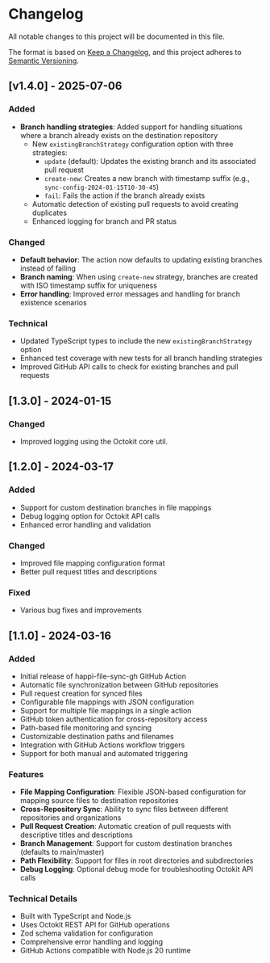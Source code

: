 # Changelog

All notable changes to this project will be documented in this file.

The format is based on [Keep a Changelog](https://keepachangelog.com/en/1.0.0/),
and this project adheres to [Semantic Versioning](https://semver.org/spec/v2.0.0.html).

## [v1.4.0] - 2025-07-06

### Added
- **Branch handling strategies**: Added support for handling situations where a branch already exists on the destination repository
  - New `existingBranchStrategy` configuration option with three strategies:
    - `update` (default): Updates the existing branch and its associated pull request
    - `create-new`: Creates a new branch with timestamp suffix (e.g., `sync-config-2024-01-15T10-30-45`)
    - `fail`: Fails the action if the branch already exists
  - Automatic detection of existing pull requests to avoid creating duplicates
  - Enhanced logging for branch and PR status

### Changed
- **Default behavior**: The action now defaults to updating existing branches instead of failing
- **Branch naming**: When using `create-new` strategy, branches are created with ISO timestamp suffix for uniqueness
- **Error handling**: Improved error messages and handling for branch existence scenarios

### Technical
- Updated TypeScript types to include the new `existingBranchStrategy` option
- Enhanced test coverage with new tests for all branch handling strategies
- Improved GitHub API calls to check for existing branches and pull requests

## [1.3.0] - 2024-01-15

### Changed
- Improved logging using the Octokit core util.

## [1.2.0] -  2024-03-17

### Added
- Support for custom destination branches in file mappings
- Debug logging option for Octokit API calls
- Enhanced error handling and validation

### Changed
- Improved file mapping configuration format
- Better pull request titles and descriptions

### Fixed
- Various bug fixes and improvements

## [1.1.0] - 2024-03-16

### Added
- Initial release of happi-file-sync-gh GitHub Action
- Automatic file synchronization between GitHub repositories
- Pull request creation for synced files
- Configurable file mappings with JSON configuration
- Support for multiple file mappings in a single action
- GitHub token authentication for cross-repository access
- Path-based file monitoring and syncing
- Customizable destination paths and filenames
- Integration with GitHub Actions workflow triggers
- Support for both manual and automated triggering

### Features
- **File Mapping Configuration**: Flexible JSON-based configuration for mapping source files to destination repositories
- **Cross-Repository Sync**: Ability to sync files between different repositories and organizations
- **Pull Request Creation**: Automatic creation of pull requests with descriptive titles and descriptions
- **Branch Management**: Support for custom destination branches (defaults to main/master)
- **Path Flexibility**: Support for files in root directories and subdirectories
- **Debug Logging**: Optional debug mode for troubleshooting Octokit API calls

### Technical Details
- Built with TypeScript and Node.js
- Uses Octokit REST API for GitHub operations
- Zod schema validation for configuration
- Comprehensive error handling and logging
- GitHub Actions compatible with Node.js 20 runtime 